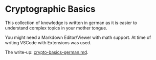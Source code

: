 
# Cryptographic Basics

This collection of knowledge is written in german
as it is easier to understand complex topics in your mother tongue.

You might need a Markdown Editor/Viewer with math support. At time of writing
VSCode with Extensions was used.

The write-up: [crypto-basics-german.md](crypto-basics-german.md).
